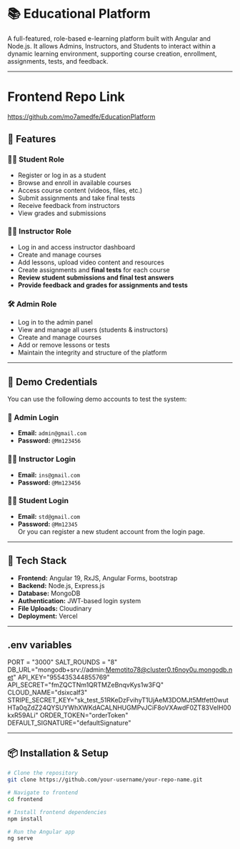 # 📚 Educational Platform

A full-featured, role-based e-learning platform built with Angular and Node.js. It allows Admins, Instructors, and Students to interact within a dynamic learning environment, supporting course creation, enrollment, assignments, tests, and feedback.

---
# Frontend Repo Link

https://github.com/mo7amedfe/EducationPlatform

## 🚀 Features

### 👨‍🎓 Student Role
- Register or log in as a student
- Browse and enroll in available courses
- Access course content (videos, files, etc.)
- Submit assignments and take final tests
- Receive feedback from instructors
- View grades and submissions

### 🧑‍🏫 Instructor Role
- Log in and access instructor dashboard
- Create and manage courses
- Add lessons, upload video content and resources
- Create assignments and **final tests** for each course
- **Review student submissions and final test answers**
- **Provide feedback and grades for assignments and tests**

### 🛠 Admin Role
- Log in to the admin panel
- View and manage all users (students & instructors)
- Create and manage courses
- Add or remove lessons or tests
- Maintain the integrity and structure of the platform

---

## 🧪 Demo Credentials

You can use the following demo accounts to test the system:

### 🔐 Admin Login
- **Email:** `admin@gmail.com`  
- **Password:** `@Mm123456`

### 👨‍🏫 Instructor Login
- **Email:** `ins@gmail.com`  
- **Password:** `@Mm123456`

### 👨‍🎓 Student Login
- **Email:** `std@gmail.com`  
- **Password:** `@Mm12345`  
Or you can register a new student account from the login page.

---

## 🧰 Tech Stack

- **Frontend:** Angular 19, RxJS, Angular Forms, bootstrap  
- **Backend:** Node.js, Express.js  
- **Database:** MongoDB  
- **Authentication:** JWT-based login system  
- **File Uploads:** Cloudinary 
- **Deployment:**  Vercel

---

## .env variables 

PORT = "3000" 
SALT_ROUNDS = "8"
DB_URL="mongodb+srv://admin:Memotito78@cluster0.t6noy0u.mongodb.net"
API_KEY="955435344855769"
API_SECRET="fmZQCTNm1QRTMZeBnqvKys1w3FQ"
CLOUD_NAME="dsixcalf3"
STRIPE_SECRET_KEY="sk_test_51RKeDzFvihyT1UjAeM3DOMJt5Mtfett0wutHTa0qZdZ24QYSUYWhXWKdACALNHUGMPvJCiF8oVXAwdF0ZT83VeIH00kxR59ALi"
ORDER_TOKEN="orderToken"
DEFAULT_SIGNATURE="defaultSignature"


---


## 📦 Installation & Setup

```bash
# Clone the repository
git clone https://github.com/your-username/your-repo-name.git

# Navigate to frontend
cd frontend

# Install frontend dependencies
npm install

# Run the Angular app
ng serve

